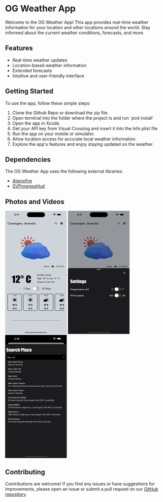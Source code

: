 <h1>OG Weather App</h1>
<p>Welcome to the OG Weather App! This app provides real-time weather information for your location and other locations around the world. Stay informed about the current weather conditions, forecasts, and more.</p>
<h2>Features</h2>
  <ul>
        <li>Real-time weather updates</li>
        <li>Location-based weather information</li>
        <li>Extended forecasts</li>
        <li>Intuitive and user-friendly interface</li>
  </ul>
 <h2>Getting Started</h2>
    <p>To use the app, follow these simple steps:</p>
    <ol>
        <li>Clone the Github Repo or download the zip file.</li>
        <li>Open terminal into the folder where the project is and run `pod install`</li>
        <li>Open the app in Xcode.</li>
        <li>Get your API key from Visual Crossing and insert it into the Info.plist file</li>
        <li>Run the app on your mobile or simulator. </li>
        <li>Allow location access for accurate local weather information.</li>
        <li>Explore the app's features and enjoy staying updated on the weather.</li>
    </ol>
   <h2>Dependencies</h2>
    <p>The OG Weather App uses the following external libraries:</p>
    <ul>
        <li><a href="https://github.com/Alamofire/Alamofire" target="_blank">Alamofire</a></li>
      <li><a href="https://github.com/SVProgressHUD/SVProgressHUD" target="_blank">SVProgressHud</a></li>
    </ul>
    <h2>Photos and Videos</h2>
    <img src = "Simulator Screenshot - iPhone 15 Pro Max - 2024-06-26 at 14.17.43.png" height = 400px width = 200px></img>
    <img src = "Simulator Screenshot - iPhone 15 Pro Max - 2024-06-26 at 14.17.50.png" height = 400px width = 200px></img>
    <img src = "Simulator Screenshot - iPhone 15 Pro Max - 2024-06-26 at 14.18.02.png" height = 400px width = 200px></img>

<h2>Contributing</h2>
    <p>Contributions are welcome! If you find any issues or have suggestions for improvements, please open an issue or submit a pull request on our <a href="https://github.com/Omgandhi18/ios-weather-app" target="_blank">GitHub repository</a>.</p>
